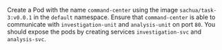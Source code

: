 Create a Pod with the name `command-center` using the image `sachua/task-3:v0.0.1` in the `default` namespace.
Ensure that `command-center` is able to communicate with `investigation-unit` and `analysis-unit` on port `80`.
You should expose the pods by creating services `investigation-svc` and `analysis-svc`.
